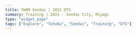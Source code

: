 ```yaml
---
title: YWAM Sendai | 2021 DTS
summary: Training | 2021 - Sendai City, Miyagi
type: "widget_page"
tags: ["Explore", "Tohoku", "Sendai", "Training", "DTS"]
---
```

